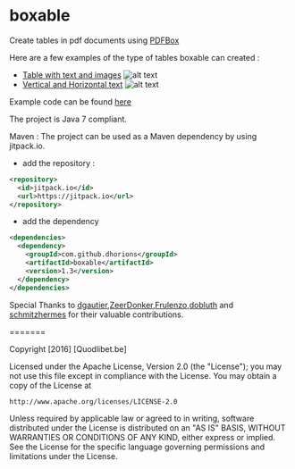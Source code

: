 boxable
=======

Create tables in pdf documents using [PDFBox](http://pdfbox.apache.org)

Here are a few examples of the type of tables boxable can created :

* [Table with text and images](https://s3.amazonaws.com/misc.quodlibet.be/Boxable/BoxableSample1.pdf)
![alt text](https://s3.amazonaws.com/misc.quodlibet.be/Boxable/sample1_preview.png)
* [Vertical and Horizontal text](https://s3.amazonaws.com/misc.quodlibet.be/Boxable/BoxableSample3.pdf)
![alt text](https://s3.amazonaws.com/misc.quodlibet.be/Boxable/sample3_preview.png)


Example code can be found [here](https://github.com/dhorions/boxable/blob/master/src/test/java/be/quodlibet/boxable/TableTest.java)

The project is Java 7 compliant.

Maven : 
The project can be used as a Maven dependency by using jitpack.io.
* add the repository : 
```xml
<repository>
  <id>jitpack.io</id>
  <url>https://jitpack.io</url>
</repository>
```
* add the dependency
```xml
<dependencies>
  <dependency>
    <groupId>com.github.dhorions</groupId>
    <artifactId>boxable</artifactId>
    <version>1.3</version>
  </dependency>
</dependencies>
```

Special Thanks to [dgautier](https://github.com/dgautier),[ZeerDonker](https://github.com/ZeerDonker),[Frulenzo](https://github.com/Frulenzo),[dobluth](https://github.com/dobluth) and [schmitzhermes](https://github.com/schmitzhermes) for their valuable contributions.

=======

Copyright [2016] [Quodlibet.be]

Licensed under the Apache License, Version 2.0 (the "License");
you may not use this file except in compliance with the License.
You may obtain a copy of the License at

    http://www.apache.org/licenses/LICENSE-2.0

Unless required by applicable law or agreed to in writing, software
distributed under the License is distributed on an "AS IS" BASIS,
WITHOUT WARRANTIES OR CONDITIONS OF ANY KIND, either express or implied.
See the License for the specific language governing permissions and
limitations under the License.

